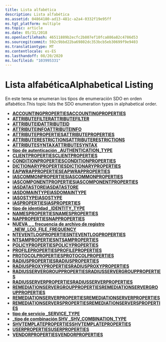 ```yaml
---
title: Lista alfabética
description: Lista alfabética
ms.assetid: 04864180-ad13-481c-a2a4-0332f19e95ff
ms.tgt_platform: multiple
ms.topic: article
ms.date: 05/31/2018
ms.openlocfilehash: 46511889b2ecfc2b807ef10fca886a82c4786d53
ms.sourcegitcommit: 592c9bbd22ba69802dc353bcb5eb30699f9e9403
ms.translationtype: MT
ms.contentlocale: es-ES
ms.lasthandoff: 08/20/2020
ms.locfileid: "103995331"
---
```

# <a name="alphabetical-listing"></a><span data-ttu-id="8be55-103">Lista alfabética</span><span class="sxs-lookup"><span data-stu-id="8be55-103">Alphabetical Listing</span></span>

<span data-ttu-id="8be55-104">En este tema se enumeran los tipos de enumeración SDO en orden alfabético.</span><span class="sxs-lookup"><span data-stu-id="8be55-104">This topic lists the SDO enumeration types in alphabetical order.</span></span>

-   [<span data-ttu-id="8be55-105">**ACCOUNTINGPROPERTIES**</span><span class="sxs-lookup"><span data-stu-id="8be55-105">**ACCOUNTINGPROPERTIES**</span></span>](/windows/desktop/api/sdoias/ne-sdoias-accountingproperties)
-   [<span data-ttu-id="8be55-106">**ATTRIBUTEFILTER**</span><span class="sxs-lookup"><span data-stu-id="8be55-106">**ATTRIBUTEFILTER**</span></span>](/windows/desktop/api/sdoias/ne-sdoias-attributefilter)
-   [<span data-ttu-id="8be55-107">**ATTRIBUTEID**</span><span class="sxs-lookup"><span data-stu-id="8be55-107">**ATTRIBUTEID**</span></span>](/windows/desktop/api/sdoias/ne-sdoias-attributeid)
-   [<span data-ttu-id="8be55-108">**ATTRIBUTEINFO**</span><span class="sxs-lookup"><span data-stu-id="8be55-108">**ATTRIBUTEINFO**</span></span>](/windows/desktop/api/sdoias/ne-sdoias-attributeinfo)
-   [<span data-ttu-id="8be55-109">**ATTRIBUTEPROPERTIES**</span><span class="sxs-lookup"><span data-stu-id="8be55-109">**ATTRIBUTEPROPERTIES**</span></span>](/windows/desktop/api/sdoias/ne-sdoias-attributeproperties)
-   [<span data-ttu-id="8be55-110">**ATTRIBUTERESTRICTIONS**</span><span class="sxs-lookup"><span data-stu-id="8be55-110">**ATTRIBUTERESTRICTIONS**</span></span>](/windows/desktop/api/sdoias/ne-sdoias-attributerestrictions)
-   [<span data-ttu-id="8be55-111">**ATTRIBUTESYNTAX**</span><span class="sxs-lookup"><span data-stu-id="8be55-111">**ATTRIBUTESYNTAX**</span></span>](/windows/desktop/api/sdoias/ne-sdoias-attributesyntax)
-   [<span data-ttu-id="8be55-112">**tipo de autenticación \_**</span><span class="sxs-lookup"><span data-stu-id="8be55-112">**AUTHENTICATION\_TYPE**</span></span>](/windows/desktop/api/SdoIas/ne-sdoias-authentication_type)
-   [<span data-ttu-id="8be55-113">**CLIENTPROPERTIES**</span><span class="sxs-lookup"><span data-stu-id="8be55-113">**CLIENTPROPERTIES**</span></span>](/windows/desktop/api/sdoias/ne-sdoias-clientproperties)
-   [<span data-ttu-id="8be55-114">**CONDITIONPROPERTIES**</span><span class="sxs-lookup"><span data-stu-id="8be55-114">**CONDITIONPROPERTIES**</span></span>](/windows/desktop/api/sdoias/ne-sdoias-conditionproperties)
-   [<span data-ttu-id="8be55-115">**DICTIONARYPROPERTIES**</span><span class="sxs-lookup"><span data-stu-id="8be55-115">**DICTIONARYPROPERTIES**</span></span>](/windows/desktop/api/sdoias/ne-sdoias-dictionaryproperties)
-   <span data-ttu-id="8be55-116">[**EAPWRAPPROPERTIES**](/previous-versions/ms717032(v=vs.85))</span><span class="sxs-lookup"><span data-stu-id="8be55-116">[**EAPWRAPPROPERTIES**](/previous-versions/ms717032(v=vs.85))</span></span>
-   [<span data-ttu-id="8be55-117">**IASCOMMONPROPERTIES**</span><span class="sxs-lookup"><span data-stu-id="8be55-117">**IASCOMMONPROPERTIES**</span></span>](/windows/desktop/api/sdoias/ne-sdoias-iascommonproperties)
-   [<span data-ttu-id="8be55-118">**IASCOMPONENTPROPERTIES**</span><span class="sxs-lookup"><span data-stu-id="8be55-118">**IASCOMPONENTPROPERTIES**</span></span>](/windows/desktop/api/sdoias/ne-sdoias-iascomponentproperties)
-   [<span data-ttu-id="8be55-119">**IASDATASTORE**</span><span class="sxs-lookup"><span data-stu-id="8be55-119">**IASDATASTORE**</span></span>](/windows/desktop/api/sdoias/ne-sdoias-iasdatastore)
-   [<span data-ttu-id="8be55-120">**IASDOMAINTYPE**</span><span class="sxs-lookup"><span data-stu-id="8be55-120">**IASDOMAINTYPE**</span></span>](/windows/win32/api/sdoias/ne-sdoias-iasdomaintype)
-   [<span data-ttu-id="8be55-121">**IASOSTYPE**</span><span class="sxs-lookup"><span data-stu-id="8be55-121">**IASOSTYPE**</span></span>](/windows/desktop/api/sdoias/ne-sdoias-iasostype)
-   [<span data-ttu-id="8be55-122">**IASPROPERTIES**</span><span class="sxs-lookup"><span data-stu-id="8be55-122">**IASPROPERTIES**</span></span>](/windows/desktop/api/sdoias/ne-sdoias-iasproperties)
-   [<span data-ttu-id="8be55-123">**tipo de identidad \_**</span><span class="sxs-lookup"><span data-stu-id="8be55-123">**IDENTITY\_TYPE**</span></span>](/windows/desktop/api/sdoias/ne-sdoias-identity_type)
-   [<span data-ttu-id="8be55-124">**NAMESPROPERTIES**</span><span class="sxs-lookup"><span data-stu-id="8be55-124">**NAMESPROPERTIES**</span></span>](/windows/desktop/api/sdoias/ne-sdoias-namesproperties)
-   [<span data-ttu-id="8be55-125">**NAPPROPERTIES**</span><span class="sxs-lookup"><span data-stu-id="8be55-125">**NAPPROPERTIES**</span></span>](/windows/desktop/api/sdoias/ne-sdoias-napproperties)
-   [<span data-ttu-id="8be55-126">**NUEVA \_ \_ frecuencia de archivo de registro \_**</span><span class="sxs-lookup"><span data-stu-id="8be55-126">**NEW\_LOG\_FILE\_FREQUENCY**</span></span>](/windows/desktop/api/sdoias/ne-sdoias-new_log_file_frequency)
-   [<span data-ttu-id="8be55-127">**NTEVENTLOGPROPERTIES**</span><span class="sxs-lookup"><span data-stu-id="8be55-127">**NTEVENTLOGPROPERTIES**</span></span>](/windows/desktop/api/sdoias/ne-sdoias-nteventlogproperties)
-   [<span data-ttu-id="8be55-128">**NTSAMPROPERTIES**</span><span class="sxs-lookup"><span data-stu-id="8be55-128">**NTSAMPROPERTIES**</span></span>](/windows/desktop/api/sdoias/ne-sdoias-ntsamproperties)
-   [<span data-ttu-id="8be55-129">**POLICYPROPERTIES**</span><span class="sxs-lookup"><span data-stu-id="8be55-129">**POLICYPROPERTIES**</span></span>](/windows/desktop/api/sdoias/ne-sdoias-policyproperties)
-   [<span data-ttu-id="8be55-130">**PROFILEPROPERTIES**</span><span class="sxs-lookup"><span data-stu-id="8be55-130">**PROFILEPROPERTIES**</span></span>](/windows/desktop/api/sdoias/ne-sdoias-profileproperties)
-   [<span data-ttu-id="8be55-131">**PROTOCOLPROPERTIES**</span><span class="sxs-lookup"><span data-stu-id="8be55-131">**PROTOCOLPROPERTIES**</span></span>](/windows/desktop/api/sdoias/ne-sdoias-protocolproperties)
-   [<span data-ttu-id="8be55-132">**RADIUSPROPERTIES**</span><span class="sxs-lookup"><span data-stu-id="8be55-132">**RADIUSPROPERTIES**</span></span>](/windows/desktop/api/sdoias/ne-sdoias-radiusproperties)
-   [<span data-ttu-id="8be55-133">**RADIUSPROXYPROPERTIES**</span><span class="sxs-lookup"><span data-stu-id="8be55-133">**RADIUSPROXYPROPERTIES**</span></span>](/windows/desktop/api/sdoias/ne-sdoias-radiusproxyproperties)
-   [<span data-ttu-id="8be55-134">**RADIUSSERVERGROUPPROPERTIES**</span><span class="sxs-lookup"><span data-stu-id="8be55-134">**RADIUSSERVERGROUPPROPERTIES**</span></span>](/windows/desktop/api/sdoias/ne-sdoias-radiusservergroupproperties)
-   [<span data-ttu-id="8be55-135">**RADIUSSERVERPROPERTIES**</span><span class="sxs-lookup"><span data-stu-id="8be55-135">**RADIUSSERVERPROPERTIES**</span></span>](/windows/desktop/api/sdoias/ne-sdoias-radiusserverproperties)
-   [<span data-ttu-id="8be55-136">**REMEDIATIONSERVERGROUPPROPERTIES**</span><span class="sxs-lookup"><span data-stu-id="8be55-136">**REMEDIATIONSERVERGROUPPROPERTIES**</span></span>](/windows/desktop/api/sdoias/ne-sdoias-remediationservergroupproperties)
-   [<span data-ttu-id="8be55-137">**REMEDIATIONSERVERPROPERTIES**</span><span class="sxs-lookup"><span data-stu-id="8be55-137">**REMEDIATIONSERVERPROPERTIES**</span></span>](/windows/desktop/api/sdoias/ne-sdoias-remediationserverproperties)
-   [<span data-ttu-id="8be55-138">**REMEDIATIONSERVERSPROPERTIES**</span><span class="sxs-lookup"><span data-stu-id="8be55-138">**REMEDIATIONSERVERSPROPERTIES**</span></span>](/windows/desktop/api/sdoias/ne-sdoias-remediationserversproperties)
-   [<span data-ttu-id="8be55-139">**tipo de servicio \_**</span><span class="sxs-lookup"><span data-stu-id="8be55-139">**SERVICE\_TYPE**</span></span>](/windows/desktop/api/sdoias/ne-sdoias-service_type)
-   [<span data-ttu-id="8be55-140">**\_tipo de combinación SHV \_**</span><span class="sxs-lookup"><span data-stu-id="8be55-140">**SHV\_COMBINATION\_TYPE**</span></span>](/windows/desktop/api/sdoias/ne-sdoias-shv_combination_type)
-   [<span data-ttu-id="8be55-141">**SHVTEMPLATEPROPERTIES**</span><span class="sxs-lookup"><span data-stu-id="8be55-141">**SHVTEMPLATEPROPERTIES**</span></span>](/windows/desktop/api/sdoias/ne-sdoias-shvtemplateproperties)
-   [<span data-ttu-id="8be55-142">**USERPROPERTIES**</span><span class="sxs-lookup"><span data-stu-id="8be55-142">**USERPROPERTIES**</span></span>](/windows/desktop/api/sdoias/ne-sdoias-userproperties)
-   [<span data-ttu-id="8be55-143">**VENDORPROPERTIES**</span><span class="sxs-lookup"><span data-stu-id="8be55-143">**VENDORPROPERTIES**</span></span>](/windows/desktop/api/sdoias/ne-sdoias-vendorproperties)

 

 